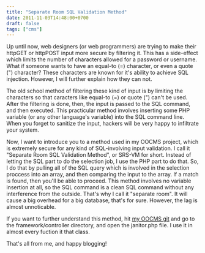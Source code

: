 ```yaml
---
title: "Separate Room SQL Validation Method"
date: 2011-11-03T14:48:00+0700
draft: false
tags: ["cms"]
---
```


Up until now, web designers (or web programmers) are trying to make their httpGET or httpPOST input more secure by filtering it. This has a side-effect which limits the number of characters allowed for a password or username. What if someone wants to have an equal-to (=) character, or even a quote (") character? These characters are known for it's ability to achieve SQL injection. However, I will further explain how they can not.

The old school method of filtering these kind of input is by limiting the characters so that caracters like equal-to (=) or quote (") can't be used. After the filtering is done, then, the input is passed to the SQL command, and then executed. This practicular method involves inserting some PHP variable (or any other language's variable) into the SQL command line. When you forget to sanitize the input, hackers will be very happy to infiltrate your system.

Now, I want to introduce you to a method used in my OOCMS project, which is extremely secure for any kind of SQL-involving input validation. I call it "Separate Room SQL Validation Method", or SRS-VM for short. Instead of letting the SQL part to do the selection job, I use the PHP part to do that. So, I do that by pulling all of the SQL query which is involved in the selection proccess into an array, and then comparing the input to the array. If a match is found, then you'll be able to proceed. This method involves no variable insertion at all, so the SQL command is a clean SQL command without any interference from the outside. That's why I call it "separate room". It will cause a big overhead for a big database, that's for sure. However, the lag is almost unnoticable.

If you want to further understand this method, hit [my OOCMS git](https://github.com/yohanesmario/oocms) and go to the framework/controller directory, and open the janitor.php file. I use it in almost every fuction it that class.

That's all from me, and happy blogging!